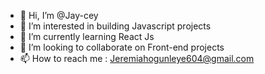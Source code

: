 - 👋 Hi, I’m @Jay-cey
- 👀 I’m interested in building Javascript projects
- 🌱 I’m currently learning React Js
- 💞️ I’m looking to collaborate on Front-end projects
- 📫 How to reach me : Jeremiahogunleye604@gmail.com

<!---
Jay-cey/Jay-cey is a ✨ special ✨ repository because its `README.md` (this file) appears on your GitHub profile.
You can click the Preview link to take a look at your changes.
--->
